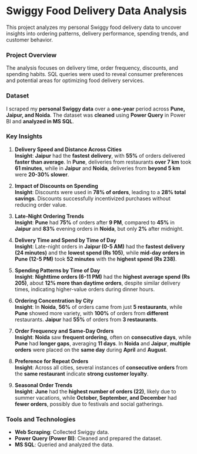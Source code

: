 # **Swiggy Food Delivery Data Analysis**

This project analyzes my personal Swiggy food delivery data to uncover insights into ordering patterns, delivery performance, spending trends, and customer behavior.

### Project Overview

The analysis focuses on delivery time, order frequency, discounts, and spending habits. SQL queries were used to reveal consumer preferences and potential areas for optimizing food delivery services.

### Dataset

I scraped my **personal Swiggy data** over a **one-year** period across **Pune, Jaipur, and Noida**. The dataset was **cleaned** using **Power Query** in Power BI and **analyzed in MS SQL**.

### Key Insights

1.  **Delivery Speed and Distance Across Cities**  
    **Insight**: **Jaipur** had the **fastest delivery**, with **55%** of orders delivered **faster than average**. In **Pune**, deliveries from restaurants **over 7 km** took **61 minutes**, while in **Jaipur** and **Noida**, deliveries from **beyond 5 km** were **20-30% slower**.
    
2.  **Impact of Discounts on Spending**  
    **Insight**: Discounts were used in **78% of orders**, leading to a **28% total savings**. Discounts successfully incentivized purchases without reducing order value.
    
3.  **Late-Night Ordering Trends**  
    **Insight**: **Pune** had **75%** of orders after **9 PM**, compared to **45%** in **Jaipur** and **83%** evening orders in **Noida**, but only **2%** after midnight.
    
4.  **Delivery Time and Spend by Time of Day**  
    **Insight**: Late-night orders in **Jaipur (0-5 AM)** had the **fastest delivery (24 minutes)** and the **lowest spend (Rs 105)**, while **mid-day orders in Pune (12-5 PM)** took **52 minutes** with the **highest spend (Rs 238)**.
    
5.  **Spending Patterns by Time of Day**  
    **Insight**: **Nighttime orders (6-11 PM)** had the **highest average spend (Rs 205)**, about **12% more than daytime orders**, despite similar delivery times, indicating higher-value orders during dinner hours.
    
6.  **Ordering Concentration by City**  
    **Insight**: In **Noida**, **56%** of orders came from just **5 restaurants**, while **Pune** showed more variety, with **100%** of orders from **different** restaurants. **Jaipur** had **55%** of orders from **3 restaurants**.
    
7.  **Order Frequency and Same-Day Orders**  
    **Insight**: **Noida** saw **frequent ordering**, often on **consecutive days**, while **Pune** had **longer gaps**, averaging **11 days**. In **Noida** and **Jaipur**, **multiple orders** were placed on the **same day** during **April** and **August**.
    
8.  **Preference for Repeat Orders**  
    **Insight**: Across all cities, several instances of **consecutive orders** from the **same restaurant** indicate **strong customer loyalty**.
    
9.  **Seasonal Order Trends**  
    **Insight**: **June** had the **highest number of orders (22)**, likely due to summer vacations, while **October, September, and December** had **fewer orders**, possibly due to festivals and social gatherings.
    



### Tools and Technologies

-   **Web Scraping**: Collected Swiggy data.
-   **Power Query (Power BI)**: Cleaned and prepared the dataset.
-   **MS SQL**: Queried and analyzed the data.
